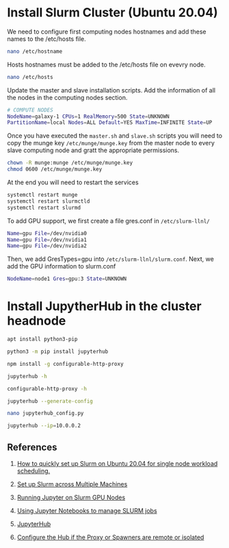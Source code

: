# Install Slurm Cluster (Ubuntu 20.04)

We need to configure first computing nodes hostnames and add these names to the /etc/hosts file.

```sh
nano /etc/hostname
```

Hosts hostnames must be added to the /etc/hosts file on evevry node.

```sh
nano /etc/hosts
```

Update the master and slave installation scripts. Add the information of all the nodes in the computing nodes section. 

```sh
# COMPUTE NODES
NodeName=galaxy-1 CPUs=1 RealMemory=500 State=UNKNOWN
PartitionName=local Nodes=ALL Default=YES MaxTime=INFINITE State=UP
```

Once you have executed the `master.sh` and `slave.sh` scripts you will need to copy the munge key `/etc/munge/munge.key` from the master node to every slave computing node and gratt the appropriate permissions.

```sh
chown -R munge:munge /etc/munge/munge.key
chmod 0600 /etc/munge/munge.key
```

At the end you will need to restart the services

```sh 
systemctl restart munge
systemctl restart slurmctld 
systemctl restart slurmd
```

To add GPU support, we first create a file gres.conf in `/etc/slurm-llnl/`

```sh
Name=gpu File=/dev/nvidia0
Name=gpu File=/dev/nvidia1
Name=gpu File=/dev/nvidia2
```

Then, we add GresTypes=gpu into `/etc/slurm-llnl/slurm.conf`. Next, we add the GPU information to slurm.conf

```sh
NodeName=node1 Gres=gpu:3 State=UNKNOWN
```

# Install JupytherHub in the cluster headnode

```sh
apt install python3-pip
```

```sh
python3 -m pip install jupyterhub
```

```sh
npm install -g configurable-http-proxy
```

```sh
jupyterhub -h
```

```sh
configurable-http-proxy -h
```

```sh
jupyterhub --generate-config
```

```sh
nano jupyterhub_config.py
```

```sh
jupyterhub --ip=10.0.0.2
```

## References 

1. [How to quickly set up Slurm on Ubuntu 20.04 for single node workload scheduling.](https://drtailor.medium.com/how-to-setup-slurm-on-ubuntu-20-04-for-single-node-work-scheduling-6cc909574365)
2. [Set up Slurm across Multiple Machines](https://www.bodunhu.com/blog/posts/set-up-slurm-across-multiple-machines/)

3. [Running Jupyter on Slurm GPU Nodes
](https://nero-docs.stanford.edu/jupyter-slurm.html)

4. [Using Jupyter Notebooks to manage SLURM jobs](https://www.kth.se/blogs/pdc/2019/01/using-jupyter-notebooks-to-manage-slurm-jobs/)

5. [JupyterHub](https://jupyterhub.readthedocs.io/en/stable/quickstart.html)

6. [Configure the Hub if the Proxy or Spawners are remote or isolated](https://jupyterhub.readthedocs.io/en/stable/getting-started/networking-basics.html#configure-the-hub-if-the-proxy-or-spawners-are-remote-or-isolated)